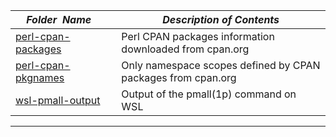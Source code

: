 |&nbsp;&nbsp;&nbsp;&nbsp;_Folder&nbsp;&nbsp;Name_&nbsp;&nbsp;&nbsp;&nbsp;| _Description of Contents_
|:----------------|--------------------------------------------------------------------------------------------------------------------------------------------------------
| [perl-cpan-packages](perl-cpan-packages.txt.xz) |  Perl CPAN packages information downloaded from cpan.org 
| [perl-cpan-pkgnames](perl-cpan-pkgnames.txt.xz) |  Only namespace scopes defined by CPAN packages from cpan.org 
| [wsl-pmall-output](wsl-pmall-output.txt) |  Output of the pmall(1p) command on WSL 

* * *

